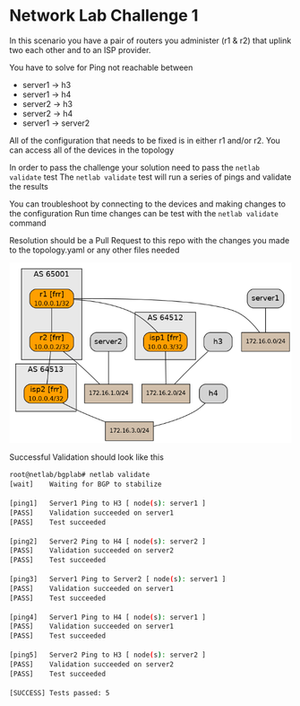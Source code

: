 # Network Lab Challenge 1  

In this scenario you have a pair of routers you administer (r1 & r2) that uplink two each other and to an ISP provider.

You have to solve for Ping not reachable between 

- server1 -> h3
- server1 -> h4
- server2 -> h3
- server2 -> h4
- server1 -> server2

All of the configuration that needs to be fixed is in either r1 and/or r2. 
You can access all of the devices in the topology

In order to pass the challenge your solution need to pass the ``netlab validate`` test 
The ``netlab validate`` test will run a series of pings and validate the results

You can troubleshoot by connecting to the devices and making changes to the configuration
Run time changes can be test with the ``netlab validate`` command

Resolution should be a Pull Request to this repo with the changes you made to the topology.yaml or any other files needed


![img.png](img.png)

Successful Validation should look like this 
```bash
root@netlab/bgplab# netlab validate
[wait]    Waiting for BGP to stabilize

[ping1]   Server1 Ping to H3 [ node(s): server1 ]
[PASS]    Validation succeeded on server1
[PASS]    Test succeeded

[ping2]   Server2 Ping to H4 [ node(s): server2 ]
[PASS]    Validation succeeded on server2
[PASS]    Test succeeded

[ping3]   Server1 Ping to Server2 [ node(s): server1 ]
[PASS]    Validation succeeded on server1
[PASS]    Test succeeded

[ping4]   Server1 Ping to H4 [ node(s): server1 ]
[PASS]    Validation succeeded on server1
[PASS]    Test succeeded

[ping5]   Server2 Ping to H3 [ node(s): server2 ]
[PASS]    Validation succeeded on server2
[PASS]    Test succeeded

[SUCCESS] Tests passed: 5


